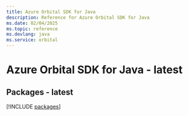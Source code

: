 ```yaml
---
title: Azure Orbital SDK for Java
description: Reference for Azure Orbital SDK for Java
ms.date: 02/04/2025
ms.topic: reference
ms.devlang: java
ms.service: orbital
---
```

# Azure Orbital SDK for Java - latest
## Packages - latest
[!INCLUDE [packages](orbital-index.md)]